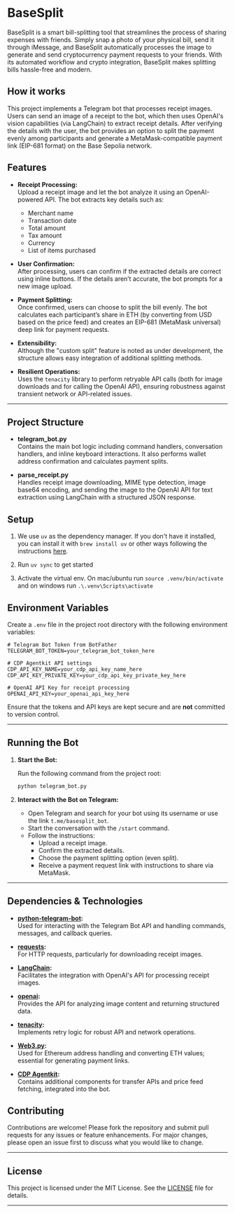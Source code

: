 # BaseSplit

BaseSplit is a smart bill-splitting tool that streamlines the process of sharing expenses with friends. Simply snap a photo of your physical bill, send it through iMessage, and BaseSplit automatically processes the image to generate and send cryptocurrency payment requests to your friends. With its automated workflow and crypto integration, BaseSplit makes splitting bills hassle-free and modern.



## How it works

This project implements a Telegram bot that processes receipt images. Users can send an image of a receipt to the bot, which then uses OpenAI's vision capabilities (via LangChain) to extract receipt details. After verifying the details with the user, the bot provides an option to split the payment evenly among participants and generate a MetaMask-compatible payment link (EIP-681 format) on the Base Sepolia network.


## Features

- **Receipt Processing:**  
  Upload a receipt image and let the bot analyze it using an OpenAI-powered API. The bot extracts key details such as:
  - Merchant name
  - Transaction date
  - Total amount
  - Tax amount
  - Currency
  - List of items purchased

- **User Confirmation:**  
  After processing, users can confirm if the extracted details are correct using inline buttons. If the details aren’t accurate, the bot prompts for a new image upload.

- **Payment Splitting:**  
  Once confirmed, users can choose to split the bill evenly. The bot calculates each participant’s share in ETH (by converting from USD based on the price feed) and creates an EIP-681 (MetaMask universal) deep link for payment requests.

- **Extensibility:**  
  Although the "custom split" feature is noted as under development, the structure allows easy integration of additional splitting methods.

- **Resilient Operations:**  
  Uses the `tenacity` library to perform retryable API calls (both for image downloads and for calling the OpenAI API), ensuring robustness against transient network or API-related issues.

---

## Project Structure

- **telegram_bot.py**  
  Contains the main bot logic including command handlers, conversation handlers, and inline keyboard interactions. It also performs wallet address confirmation and calculates payment splits.

- **parse_receipt.py**  
  Handles receipt image downloading, MIME type detection, image base64 encoding, and sending the image to the OpenAI API for text extraction using LangChain with a structured JSON response.

## Setup

1. We use `uv` as the dependency manager. If you don't have it installed, you can install it with `brew install uv` or other ways following the instructions [here](https://docs.astral.sh/uv/).

2. Run `uv sync` to get started

3. Activate the virtual env. On mac/ubuntu run `source .venv/bin/activate` and on windows run `.\.venv\Scripts\activate`


## Environment Variables

Create a `.env` file in the project root directory with the following environment variables:

```dotenv
# Telegram Bot Token from BotFather
TELEGRAM_BOT_TOKEN=your_telegram_bot_token_here

# CDP Agentkit API settings
CDP_API_KEY_NAME=your_cdp_api_key_name_here
CDP_API_KEY_PRIVATE_KEY=your_cdp_api_key_private_key_here

# OpenAI API Key for receipt processing
OPENAI_API_KEY=your_openai_api_key_here
```

Ensure that the tokens and API keys are kept secure and are **not** committed to version control.

---

## Running the Bot

1. **Start the Bot:**

   Run the following command from the project root:

   ```bash
   python telegram_bot.py
   ```

2. **Interact with the Bot on Telegram:**

   - Open Telegram and search for your bot using its username or use the link `t.me/basesplit_bot`.
   - Start the conversation with the `/start` command.
   - Follow the instructions:
     - Upload a receipt image.
     - Confirm the extracted details.
     - Choose the payment splitting option (even split).
     - Receive a payment request link with instructions to share via MetaMask.

---

## Dependencies & Technologies

- **[python-telegram-bot](https://python-telegram-bot.org/):**  
  Used for interacting with the Telegram Bot API and handling commands, messages, and callback queries.

- **[requests](https://docs.python-requests.org):**  
  For HTTP requests, particularly for downloading receipt images.

- **[LangChain](https://langchain.readthedocs.io):**  
  Facilitates the integration with OpenAI's API for processing receipt images.

- **[openai](https://beta.openai.com/docs/):**  
  Provides the API for analyzing image content and returning structured data.

- **[tenacity](https://tenacity.readthedocs.io):**  
  Implements retry logic for robust API and network operations.

- **[Web3.py](https://web3py.readthedocs.io):**  
  Used for Ethereum address handling and converting ETH values; essential for generating payment links.

- **[CDP Agentkit](https://github.com/cdp-langchain/cdp-agentkit):**  
  Contains additional components for transfer APIs and price feed fetching, integrated into the bot.


## Contributing

Contributions are welcome! Please fork the repository and submit pull requests for any issues or feature enhancements. For major changes, please open an issue first to discuss what you would like to change.

---

## License

This project is licensed under the MIT License. See the [LICENSE](LICENSE) file for details.

---
